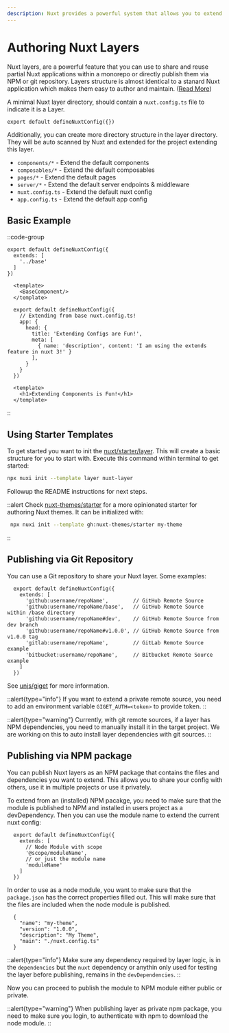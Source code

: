 ```yaml
---
description: Nuxt provides a powerful system that allows you to extend the default files, configs, and much more.
---
```


# Authoring Nuxt Layers

Nuxt layers, are a powerful feature that you can use to share and reuse partial Nuxt applications within a monorepo or directly publish them via NPM or git repository. Layers structure is almost identical to a stanard Nuxt application which makes them easy to author and maintain. ([Read More](/docs/getting-started/layers))

A minimal Nuxt layer directory, should contain a `nuxt.config.ts` file to indicate it is a Layer.

```ts{}[base/nuxt.config.ts]
export default defineNuxtConfig({})
```

Additionally, you can create more directory structure in the layer directory. They will be auto scanned by Nuxt and extended for the project extending this layer.

- `components/*` - Extend the default components
- `composables/*` - Extend the default composables
- `pages/*` - Extend the default pages
- `server/*` - Extend the default server endpoints & middleware
- `nuxt.config.ts` - Extend the default nuxt config
- `app.config.ts` - Extend the default app config

## Basic Example

::code-group

  ```ts{}[app/nuxt.config.ts]
  export default defineNuxtConfig({
    extends: [
      '../base'
    ]
  })
  ```

  ```vue{}[app/app.vue]
    <template>
      <BaseComponent/>
    </template>
  ```

  ```ts{}[base/nuxt.config.ts]
    export default defineNuxtConfig({
      // Extending from base nuxt.config.ts!
      app: {
        head: {
          title: 'Extending Configs are Fun!',
          meta: [
            { name: 'description', content: 'I am using the extends feature in nuxt 3!' }
          ],
        }
      }
    })
  ```

  ```vue{}[base/components/BaseComponent.vue]
    <template>
      <h1>Extending Components is Fun!</h1>
    </template>
  ```

::

## Using Starter Templates

To get started you want to init the [nuxt/starter/layer](https://github.com/nuxt/starter/tree/layer). This will create a basic structure for you to start with. Execute this command within terminal to get started:

```bash
npx nuxi init --template layer nuxt-layer
```

Followup the README instructions for next steps.

::alert
Check [nuxt-themes/starter](https://github.com/nuxt-themes/starter) for a more opinionated starter for authoring Nuxt themes. It can be initialized with:

```bash
 npx nuxi init --template gh:nuxt-themes/starter my-theme
```

::

## Publishing via Git Repository

You can use a Git repository to share your Nuxt layer. Some examples:

```ts{}[nuxt.config.ts]
  export default defineNuxtConfig({
    extends: [
      'github:username/repoName',        // GitHub Remote Source
      'github:username/repoName/base',   // GitHub Remote Source within /base directory
      'github:username/repoName#dev',    // GitHub Remote Source from dev branch
      'github:username/repoName#v1.0.0', // GitHub Remote Source from v1.0.0 tag
      'gitlab:username/repoName',        // GitLab Remote Source example
      'bitbucket:username/repoName',     // Bitbucket Remote Source example
    ]
  })
```

See [unjs/giget](https://github.com/unjs/giget) for more information.

::alert{type="info"}
If you want to extend a private remote source, you need to add an environment variable `GIGET_AUTH=<token>` to provide token.
::

::alert{type="warning"}
Currently, with git remote sources, if a layer has NPM dependencies, you need to manually install it in the target project. We are working on this to auto install layer dependencies with git sources.
::

## Publishing via NPM package

You can publish Nuxt layers as an NPM package that contains the files and dependencies you want to extend. This allows you to share your config with others, use it in multiple projects or use it privately.

To extend from an (installed) NPM pacakge, you need to make sure that the module is published to NPM and installed in users project as a devDependency. Then you can use the module name to extend the current nuxt config:

```ts{}[nuxt.config.ts]
  export default defineNuxtConfig({
    extends: [
      // Node Module with scope
      '@scope/moduleName',
      // or just the module name
      'moduleName'
    ]
  })
```

In order to use as a node module, you want to make sure that the `package.json` has the correct properties filled out. This will make sure that the files are included when the node module is published.

```json{}[package.json]
  {
    "name": "my-theme",
    "version": "1.0.0",
    "description": "My Theme",
    "main": "./nuxt.config.ts"
  }
```

::alert{type="info"}
Make sure any dependency required by layer logic, is in the `dependencies` but the `nuxt` dependency or anythin only used for testing the layer before publishing, remains in the `devDependencies`.
::

Now you can proceed to publish the module to NPM module either public or private.

::alert{type="warning"}
When publishing layer as private npm package, you need to make sure you login, to authenticate with npm to download the node module.
::
